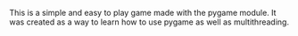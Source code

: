 This is a simple and easy to play game made with the pygame module. It was created as a way to learn how to use pygame as well as multithreading.
